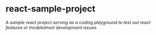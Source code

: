 # react-sample-project
###### A sample react project serving as a coding playground to test out react features or troubleshoot development issues.